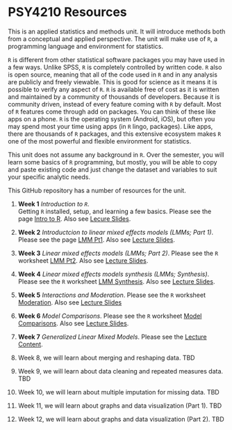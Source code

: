 # PSY4210 Resources

This is an applied statistics and methods unit. It will introduce
methods both from a conceptual and applied perspective. The unit will
make use of `R`, a programming language and environment for
statistics.

`R` is different from other statistical software packages you may have
used in a few ways. Unlike SPSS, `R` is completely controlled by
written code. `R` also is open source, meaning that all of the code
used in `R` and in any analysis are publicly and freely viewable. This
is good for science as it means it is possible to verify any aspect of
`R`. `R` is available free of cost as it is written and maintained by
a community of thousands of developers. Because it is community
driven, instead of every feature coming with `R` by default. Most of
`R` features come through add on packages. You can think of these like
apps on a phone. `R` is the operating system (Android, iOS), but often
you may spend most your time using apps (in `R` lingo,
packages). Like apps, there are thousands of `R` packages, and this
extensive ecosystem makes `R` one of the most powerful and flexible
environment for statistics.

This unit does not assume any background in `R`. Over the semester,
you will learn some basics of `R` programming, but mostly, you will be
able to copy and paste existing code and just change the dataset and
variables to suit your specific analytic needs.

This GitHub repository has a number of resources for the unit.

1.  **Week 1** *Introduction to `R`*.  
    Getting `R` installed, setup, and learning a few basics. 
	Please see the page [Intro to R](IntroR.md).
	Also see [Lecure Slides](https://docs.google.com/presentation/d/126MW6344CiuqIe_DrF978kFDOqto9qUXVTVpCIeWAtY/edit?usp=sharing).
	
2.  **Week 2** *Introductcion to linear mixed effects models (LMMs; Part 1)*. 
	Please see the page [LMM Pt1](LMM_Pt1.md).
	Also see [Lecture Slides](https://docs.google.com/presentation/d/14tV7mKYmLRO1Jv68Etf3dDX5BMJ1d2xo9bIEL0zHAgE/edit?usp=sharing).

3.  **Week 3** *Linear mixed effects models (LMMs; Part 2)*.
	Please see the `R` worksheet [LMM Pt2](LMM_Pt2_worksheet.R).
	Also see [Lecture Slides](https://docs.google.com/presentation/d/1-CFQlbbNR29weYFqdeEawxa4odkjH7coY8lTe1BMq84/edit?usp=sharing).

4.  **Week 4** *Linear mixed effects models synthesis (LMMs; Synthesis)*.
	Please see the `R` worksheet [LMM Synthesis](LMM_Synthesis_worksheet.R).
	Also see [Lecture Slides](https://docs.google.com/presentation/d/17HPCrJi1-cbuH82_pirzoPH3GqS37yl35XsQlqboXB4/edit?usp=sharing).

5.  **Week 5** *Interactions and Moderation*.
	Please see the `R` worksheet [Moderation](LMM_Moderation_worksheet.R).
	Also see [Lecture Slides](https://docs.google.com/presentation/d/1-y-veUD3jHfxv2zNSk6jPMMZ7TFv6OTdDgQM3Xfcscs/edit?usp=sharing)

6.  **Week 6** *Model Comparisons*.
	Please see the `R` worksheet [Model
	Comparisons](LMM_Comparison_worksheet.R).
	Also see [Lecture Slides](https://docs.google.com/presentation/d/1J2wPZ70pA_QEJw6CNQ1xQAsMOXFDXcm1q7RCrtZIcKc/edit?usp=sharing).

7.  **Week 7** *Generalized Linear Mixed Models*.
	Please see the [Lecture Content](GLMM_slides.html).

8.  Week 8, we will learn about merging and reshaping data. TBD

9.  Week 9, we will learn about data cleaning and repeated measures data. TBD

10.  Week 10, we will learn about multiple imputation for missing data. TBD

11.  Week 11, we will learn about graphs and data visualization (Part 1). TBD

12.  Week 12, we will learn about graphs and data visualization (Part 2). TBD
